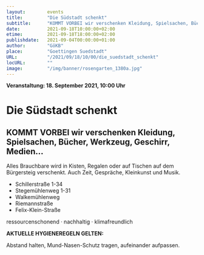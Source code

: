 ```yaml
---
layout:        events
title:         "Die Südstadt schenkt"
subtitle:      "KOMMT VORBEI wir verschenken Kleidung, Spielsachen, Bücher, Werkzeug, Geschirr, Medien..."
date:          2021-09-18T10:00:00+02:00
etime:         2021-09-18T18:00:00+02:00
publishdate:   2021-09-04T00:00:00+01:00
author:        "GöKB"
place:         "Goettingen Suedstadt"
URL:           "/2021/09/18/10/00/die_suedstadt_schenkt"
locURL:        ""
image:         "/img/banner/rosengarten_1380a.jpg"
---
```


**Veranstaltung: 18. September 2021, 10:00 Uhr**

Die Südstadt schenkt
===========

KOMMT VORBEI wir verschenken Kleidung, Spielsachen, Bücher, Werkzeug, Geschirr, Medien...
-----------


Alles Brauchbare wird in Kisten, Regalen oder auf Tischen auf dem Bürgersteig
verschenkt. Auch Zeit, Gespräche, Kleinkunst und Musik.

- Schillerstraße 1-34
- Stegemühlenweg 1-31
- Walkemühlenweg
- Riemannstraße
- Felix-Klein-Straße

ressourcenschonend · nachhaltig · klimafreundlich

**AKTUELLE HYGIENEREGELN GELTEN:**

Abstand halten, Mund-Nasen-Schutz tragen, aufeinander aufpassen.

